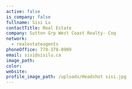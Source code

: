 ```yaml
---
active: false
is_company: false
fullname: Sisi Lu
contactTitle: Real Estate
company: Sutton Grp West Coast Realty- Coq
network:
  - realestateagents
phoneOffice: 778-378-8909
email: sisi@sisilu.ca
image_path:
color:
website:
profile_image_path: /uploads/Headshot sisi.jpg
---
```

